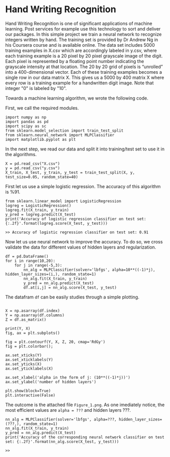 # Hand Writing Recognition
Hand Writing Recognition is one of significant applications of machine learning. Post services for example use this technology to sort and deliver our packages. In this simple project we train a neural network to recognize integers written by hand. The training set is provided by Dr Andrew Ng in his Coursera course and is available online. The data set includes 5000 training examples in X.csv which are accordingly labeled in y.csv, where each training example is a 20 pixel by 20 pixel grayscale image of the digit. Each pixel is represented by a floating point number indicating the grayscale intensity at that location. The 20 by 20 grid of pixels is “unrolled” into a 400-dimensional vector. Each of these training examples becomes a single row in our data matrix X. This gives us a 5000 by 400 matrix X where every row is a training example for a handwritten digit image. Note that integer "0" is labeled by "10". 

Towards a machine learning algorithm, we wrote the following code. 

First, we call the required modules. 
```
import numpy as np
import pandas as pd
import scipy as sc
from sklearn.model_selection import train_test_split
from sklearn.neural_network import MLPClassifier
import matplotlib.pyplot as plt
```

In the next step, we read our data and split it into training/test set to use it in the algorithms. 

```
X = pd.read_csv("X.csv")
y = pd.read_csv("y.csv")
X_train, X_test, y_train, y_test = train_test_split(X, y, test_size=0.05, random_state=40)
```

First let us use a simple logistic regression. The accuracy of this algorithm is %91. 

```
from sklearn.linear_model import LogisticRegression
logreg = LogisticRegression()
logreg.fit(X_train, y_train)
y_pred = logreg.predict(X_test)
print('Accuracy of logistic regression classifier on test set: {:.2f}'.format(logreg.score(X_test, y_test)))

>> Accuracy of logistic regression classifier on test set: 0.91
```
Now let us use neural network to improve the accuracy. To do so, we cross validate the data for different values of hidden layers and regularization.
```
df = pd.DataFrame()
for i in range(10,20):
    for j in range(-5,3):
        nn_alg = MLPClassifier(solver='lbfgs', alpha=10**((-1)*j), hidden_layer_sizes=(i,), random_state=1)
        nn_alg.fit(X_train, y_train)
        y_pred = nn_alg.predict(X_test)
        df.at[i,j] = nn_alg.score(X_test, y_test)
```
The datafram ```df``` can be easily studies through a simple plotting. 
```

X = np.asarray(df.index)
Y = np.asarray(df.columns)
Z = df.as_matrix()

print(Y, X)
fig, ax = plt.subplots()

fig = plt.contourf(Y, X, Z, 20, cmap='RdGy')
fig = plt.colorbar();

ax.set_xticks(Y)
ax.set_xticklabels(Y)
ax.set_yticks(X)
ax.set_yticklabels(X)

ax.set_xlabel('alpha in the form of j: (10**((-1)*j))')
ax.set_ylabel('number of hidden layers')

plt.show(block=True)
plt.interactive(False)
```
The outcome is the attached file `Figure_1.png`. As one imediately notice, the most efficient values are `alpha = ???` and hidden layers ???. 
```
nn_alg = MLPClassifier(solver='lbfgs', alpha=???, hidden_layer_sizes=(???,), random_state=1)
nn_alg.fit(X_train, y_train)
y_pred = nn_alg.predict(X_test)
print('Accuracy of the corresponding neural network classifier on test set: {:.2f}'.format(nn_alg.score(X_test, y_test)))

>>
```
